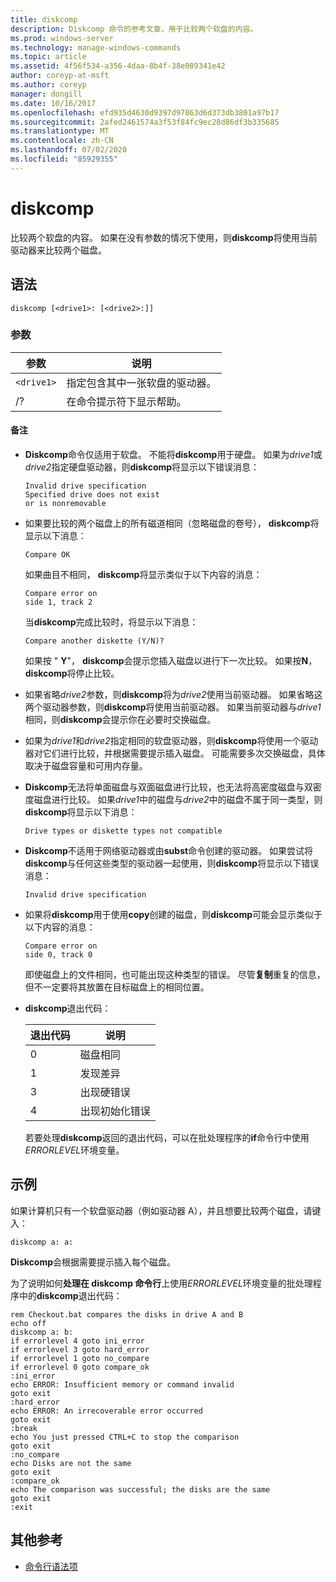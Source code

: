 ```yaml
---
title: diskcomp
description: Diskcomp 命令的参考文章，用于比较两个软盘的内容。
ms.prod: windows-server
ms.technology: manage-windows-commands
ms.topic: article
ms.assetid: 4f56f534-a356-4daa-8b4f-38e089341e42
author: coreyp-at-msft
ms.author: coreyp
manager: dongill
ms.date: 10/16/2017
ms.openlocfilehash: efd935d4630d9397d97863d6d373db3801a97b17
ms.sourcegitcommit: 2afed2461574a3f53f84fc9ec28d86df3b335685
ms.translationtype: MT
ms.contentlocale: zh-CN
ms.lasthandoff: 07/02/2020
ms.locfileid: "85929355"
---
```

# <a name="diskcomp"></a>diskcomp

比较两个软盘的内容。 如果在没有参数的情况下使用，则**diskcomp**将使用当前驱动器来比较两个磁盘。

## <a name="syntax"></a>语法

```
diskcomp [<drive1>: [<drive2>:]]
```

### <a name="parameters"></a>参数

| 参数 | 说明 |
| --------- | ----------- |
| `<drive1>` | 指定包含其中一张软盘的驱动器。 |
| /? | 在命令提示符下显示帮助。 |

#### <a name="remarks"></a>备注

- **Diskcomp**命令仅适用于软盘。 不能将**diskcomp**用于硬盘。 如果为*drive1*或*drive2*指定硬盘驱动器，则**diskcomp**将显示以下错误消息：

  ```
  Invalid drive specification
  Specified drive does not exist
  or is nonremovable
  ```

- 如果要比较的两个磁盘上的所有磁道相同（忽略磁盘的卷号）， **diskcomp**将显示以下消息：

  ```
  Compare OK
  ```

  如果曲目不相同， **diskcomp**将显示类似于以下内容的消息：

  ```
  Compare error on
  side 1, track 2
  ```

  当**diskcomp**完成比较时，将显示以下消息：

  ```
  Compare another diskette (Y/N)?
  ```

  如果按 " **Y**"， **diskcomp**会提示您插入磁盘以进行下一次比较。 如果按**N**， **diskcomp**将停止比较。

- 如果省略*drive2*参数，则**diskcomp**将为*drive2*使用当前驱动器。 如果省略这两个驱动器参数，则**diskcomp**将使用当前驱动器。 如果当前驱动器与*drive1*相同，则**diskcomp**会提示你在必要时交换磁盘。

- 如果为*drive1*和*drive2*指定相同的软盘驱动器，则**diskcomp**将使用一个驱动器对它们进行比较，并根据需要提示插入磁盘。 可能需要多次交换磁盘，具体取决于磁盘容量和可用内存量。

- **Diskcomp**无法将单面磁盘与双面磁盘进行比较，也无法将高密度磁盘与双密度磁盘进行比较。 如果*drive1*中的磁盘与*drive2*中的磁盘不属于同一类型，则**diskcomp**将显示以下消息：

  ```
  Drive types or diskette types not compatible
  ```

- **Diskcomp**不适用于网络驱动器或由**subst**命令创建的驱动器。 如果尝试将**diskcomp**与任何这些类型的驱动器一起使用，则**diskcomp**将显示以下错误消息：

  ```
  Invalid drive specification
  ```

- 如果将**diskcomp**用于使用**copy**创建的磁盘，则**diskcomp**可能会显示类似于以下内容的消息：

  ```
  Compare error on
  side 0, track 0
  ```

  即使磁盘上的文件相同，也可能出现这种类型的错误。 尽管**复制**重复的信息，但不一定要将其放置在目标磁盘上的相同位置。

- **diskcomp**退出代码：

  | 退出代码 | 说明 |
  | --------- | ----------- |
  | 0 | 磁盘相同 |
  | 1 | 发现差异 |
  | 3 | 出现硬错误 |
  | 4 | 出现初始化错误 |

  若要处理**diskcomp**返回的退出代码，可以在批处理程序的**if**命令行中使用*ERRORLEVEL*环境变量。

## <a name="examples"></a>示例

如果计算机只有一个软盘驱动器（例如驱动器 A），并且想要比较两个磁盘，请键入：

```
diskcomp a: a:
```

**Diskcomp**会根据需要提示插入每个磁盘。

为了说明如何**处理在 diskcomp 命令行**上使用*ERRORLEVEL*环境变量的批处理程序中的**diskcomp**退出代码：

```
rem Checkout.bat compares the disks in drive A and B
echo off
diskcomp a: b:
if errorlevel 4 goto ini_error
if errorlevel 3 goto hard_error
if errorlevel 1 goto no_compare
if errorlevel 0 goto compare_ok
:ini_error
echo ERROR: Insufficient memory or command invalid
goto exit
:hard_error
echo ERROR: An irrecoverable error occurred
goto exit
:break
echo You just pressed CTRL+C to stop the comparison
goto exit
:no_compare
echo Disks are not the same
goto exit
:compare_ok
echo The comparison was successful; the disks are the same
goto exit
:exit
```

## <a name="additional-references"></a>其他参考

- [命令行语法项](command-line-syntax-key.md)
